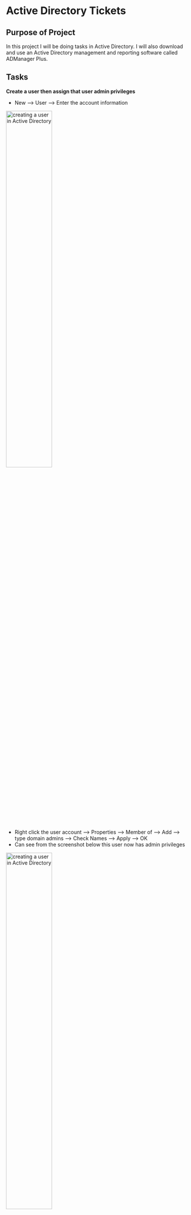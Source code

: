 <h1>Active Directory Tickets</h1>

Purpose of Project
--
In this project I will be doing tasks in Active Directory. I will also download and use an Active Directory management and reporting software called ADManager Plus.

Tasks
--
**Create a user then assign that user admin privileges**
- New --> User --> Enter the account information 

<img src="https://i.imgur.com/kqRxoQe.png" height="50%" width="50%" alt="creating a user in Active Directory"/>

- Right click the user account --> Properties --> Member of --> Add --> type domain admins --> Check Names --> Apply --> OK
- Can see from the screenshot below this user now has admin privileges

<img src="https://i.imgur.com/SuazUl0.png" height="50%" width="50%" alt="creating a user in Active Directory"/>


**How to check if a computer is being managed by Active Directory**
- Right click Start --> System --> Rename is PC (advanced)
- Can see from the screenshot below that this PC is not being managed by Active Directory because it is in a workgroup

  <img src="https://i.imgur.com/BjD49pT.png" height="50%" width="50%" alt="creating a user in Active Directory"/>

**How to find information on the local account of a computer**
- Right click Start --> Computer Management --> Local Users and Groups --> Users 

<img src="https://i.imgur.com/lwSSLT3.png" height="50%" width="50%" alt="creating a user in Active Directory"/>

**How to see which computer has been joined to the domain**
- In the Domain Controller --> Domain name --> Computers

**Join a computer to the domain**
- On the computer, set the DNS to be the DC's IP address
- Right click Start --> System --> Rename this PC (advanced) --> Change --> Domain --> Enter your Domain name --> Enter the the Domain name\admin account & passwo
- Go to Active Directory Users and Computers and see if the computer has been added to the Computers folder

  
**Ticket 1 <br>
Name: Charles Morgan <br>
Job title: HR Consultant <br>
Office: 349**

- Right click New --> User --> Enter the user information
- Once user has been created --> Right click the account --> Properties --> Organisation --> Enter the Job Title --> General --> Enter the office number

<img src="https://i.imgur.com/4BpGl1y.png" height="50%" width="50%" alt="creating a user in Active Directory"/>

- This user will now be able to login to any machine that is connected to the domain

**Ticket 2 <br>
New Group <br>
Name: Human Resources <br>
Add Charles Morgan to this group** <br>

- Right click --> New --> Group --> Enter the group name --> Enter the group type and scope
- Right click the user's name --> Properties --> Member of --> Add --> Type Human Resources --> Check Names --> Apply --> OK

<img src="https://i.imgur.com/7sLKV8z.png" height="50%" width="50%" alt="creating a user in Active Directory"/>

***Flashcard group type security & distribution, group scope - domain local, global, universe***
***Flashcard difference between organisational unit and containers***

**Ticket 3 <br>
New Organisational Unit <br>
OU: HumanResourceOU <br>
Add Human Resources group to OU**

- Right click the domain name --> New --> Organisational Unit --> Enter the name
- Right click the Human Resource group --> Move --> HumanResourcesOU

**How to search for a user in AD**
- ADUC --> In the top bar select 'Find objects in active directory domain services' --> Enter the name of the user --> Find Now

<img src="https://i.imgur.com/tqPqK61.png" height="50%" width="50%" alt="creating a user in Active Directory"/>

**How to reset a password in AD**
- Find the user in AD --> Right click --> Reset password

**See password and lockout policy**
- AD --> Tools --> Group policy management --> Forest --> Domains --> Right click Default Domain policy --> Edit --> Policies --> Windows Settings --> Security settings --> Account policies

<img src="https://i.imgur.com/eT1BjFp.png" height="50%" width="50%" alt="creating a user in Active Directory"/>

**Ticket 4:<br>
My account is locked can you help?**

- AD --> Right click the account --> Properties --> Account --> Unlock account
  
<img src="https://i.imgur.com/1tnmGj4.png" height="50%" width="50%" alt="creating a user in Active Directory"/>

**How to disable an account**
- AD --> Right click the account --> Disable account

<br> <br>

**People may use scripts when they login**
 - Right click account --> Properties --> Profile
 - **Logon script** - script that is executed automatically when a user logs into their computer. Such as, run 
 a program, set up printers, and connect to shared folders.

**Home folder**
 - location on a network server where a user can store and access their personal files and data.
 - Right click account --> Properties --> Profile

**Changing someone's lastname can cause issues**
 - Their user account, email address, and other associated information may need to be updated to reflect the new last name.

**Get access to more features in the Properties tab**
- View --> Advanced Features

<img src="https://i.imgur.com/141ngkZ.png" height="50%" width="50%" alt="creating a user in Active Directory"/>

**Download ADManager Plus**
 - **Note:** An application used to manage AD
 - Login to a computer with an admin account
 - If having problem connecting to the internet
   - Change adapter options --> Ethernet --> IPv4 --> Properties --> preferred dns: 8.8.8.8 (Change this back once download is complete)
 - Download google chrome
 - Search and downloadad manageengine admanager plus

<img src="https://i.imgur.com/8ynmxYf.png" height="50%" width="50%" alt="creating a user in Active Directory"/>

 - Once the download is complete, run the program as an administrator
 - Uncheck 'Yes, I want to view readme file'

**Create a user in ADManager**
 - Management --> Create a single user --> Input the user information

<img src="https://i.imgur.com/ZPqUuTL.png" height="50%" width="50%" alt="creating a user in Active Directory"/>

- Can see from looking in ADUC that user James Taylor has been created

<img src="https://i.imgur.com/K2RBqg8.png" height="50%" width="50%" alt="creating a user in Active Directory"/>

**Unlock a user in ADManager**
- Management --> Unlock users --> Search the name of the user --> Check the box --> Apply






